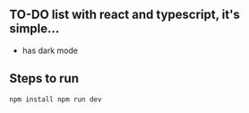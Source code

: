 ## TO-DO list with react and typescript, it's simple...

* has dark mode

## Steps to run
``
 npm install
 npm run dev
 ``
